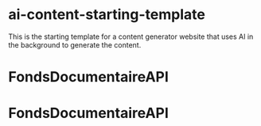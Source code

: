 # ai-content-starting-template
This is the starting template for a content generator website that uses AI in the background to generate the content. 
# FondsDocumentaireAPI
# FondsDocumentaireAPI

